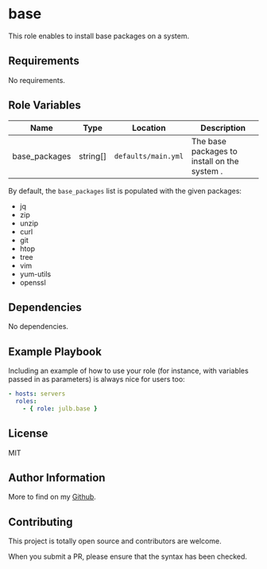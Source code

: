 # base

This role enables to install base packages on a system.

## Requirements

No requirements.

## Role Variables

| Name          | Type     | Location            | Description                                  |
| ------------- | -------- | ------------------- | -------------------------------------------- |
| base_packages | string[] | `defaults/main.yml` | The base packages to install on the system . |

By default, the `base_packages` list is populated with the given packages:

- jq
- zip
- unzip
- curl
- git
- htop
- tree
- vim
- yum-utils
- openssl

## Dependencies

No dependencies.

## Example Playbook

Including an example of how to use your role (for instance, with variables passed in as parameters) is always nice for users too:

```yaml
- hosts: servers
  roles:
    - { role: julb.base }
```

## License

MIT

## Author Information

More to find on my [Github](https://github.com/julb).

## Contributing

This project is totally open source and contributors are welcome.

When you submit a PR, please ensure that the syntax has been checked.
